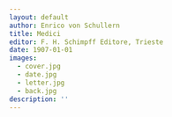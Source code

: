 ```yaml
---
layout: default
author: Enrico von Schullern
title: Medici
editor: F. H. Schimpff Editore, Trieste
date: 1907-01-01
images:
  - cover.jpg
  - date.jpg
  - letter.jpg
  - back.jpg
description: ''
---
```

